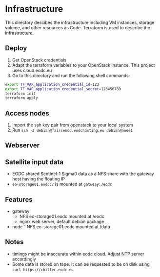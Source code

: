 # Infrastructure

This directory descibes the infrastructure including VM instances, storage volume, and other resources as Code.
Terraform is used to describe the infrastructure.

## Deploy

1. Get OpenStack credentials
2. Adapt the terraform variables to your OpenStack instance. This project uses cloud.eodc.eu
3. Go to this directory and run the following shell commands:

```sh
export TF_VAR_application_credential_id=123
export TF_VAR_application_credential_secret=123456789
terraform init
terraform apply
```

## Access nodes

1. Import the ssh key pair from openstack to your local system
2. Run `ssh -J debian@fairsendd.eodchosting.eu debian@node1`

## Webserver

## Satellite input data

- EODC shared Sentinel-1 Sigma0 data as a NFS share with the gateway host having the floating IP
- `eo-storage01.eodc:/` is mounted at `gatweay:/eodc`

## Features

- gateway
  - NFS eo-storage01.eodc mounted at /eodc
  - nginx web server, default debian package
- node
  ⁻ NFS eo-storage01.eodc mounted at /data

## Notes

- timings might be inaccurate within eodc cloud. Adjust NTP server accordingly
- Some data is stored on tape. It can be requested to be on disk using `curl https://chiller.eodc.eu`

